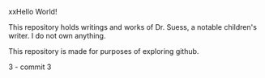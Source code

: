xxHello World!

This repository holds writings and works of Dr. Suess, a notable children's writer.
I do not own anything.

This repository is made for purposes of exploring github.

3 - commit 3
